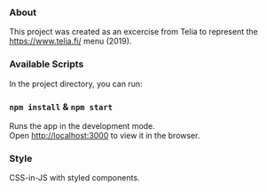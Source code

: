 ### About

This project was created as an excercise from Telia to represent the https://www.telia.fi/ menu (2019). 


### Available Scripts

In the project directory, you can run:

### `npm install` & `npm start`

Runs the app in the development mode.<br>
Open [http://localhost:3000](http://localhost:3000) to view it in the browser.


### Style

CSS-in-JS with styled components.



